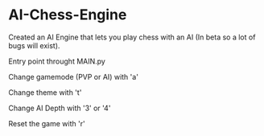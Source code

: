 # AI-Chess-Engine
Created an AI Engine that lets you play chess with an AI (In beta so a lot of bugs will exist).

Entry point throught MAIN.py

Change gamemode (PVP or AI) with 'a'

Change theme with 't'

Change AI Depth with '3' or '4'

Reset the game with 'r'

